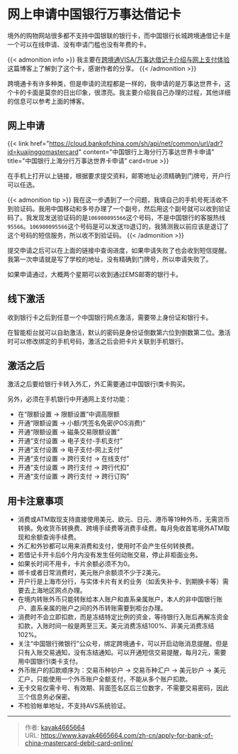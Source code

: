 # 网上申请中国银行万事达借记卡

境外的购物网站很多都不支持中国银联的银行卡，而中国银行长城跨境通借记卡是一个可以在线申请、没有申请门槛也没有年费的卡。
<!--more-->

{{< admonition info >}}
我主要在[跨境通VISA/万事达借记卡介绍与网上支付体验](https://poplite.xyz/post/2018/03/05/boc-debit-card-guide-for-online-payment.html#3-%E7%94%B3%E5%8D%A1%E6%8C%87%E5%8D%97)这篇博客上了解到了这个卡，感谢作者的分享。
{{< /admonition >}}

跨境通卡有许多种类，但是申请的流程都是一样的，我申请的是万事达世界卡，这个卡的卡面是莫奈的日出印象，很漂亮。我主要介绍我自己办理的过程，其他详细的信息可以参考上面的博客。

## 网上申请
{{< link href="https://cloud.bankofchina.com/sh/api/net/common/url/adr?id=kuajinggomastercard" content="中国银行上海分行万事达世界卡申请" title="中国银行上海分行万事达世界卡申请" card=true >}}

在手机上打开以上链接，根据要求提交资料，邮寄地址必须精确到门牌号，开户行可以任选。

{{< admonition tip >}}
我在这一步遇到了一个问题，我填自己的手机号死活收不到验证码。我用中国移动和多号办理了一个副号，然后用这个副号就可以收到验证码了。我发现发送验证码的是`106980095566`这个号码，不是中国银行的客服热线`95566`。`106980095566`这个号码是可以发送`TD`退订的，我猜测我以前应该是退订了这个号码的短信服务，所以收不到验证码。
{{< /admonition >}}

提交申请之后可以在上面的链接中查询进度，如果申请失败了也会收到短信提醒。我第一次申请就是写了学校的地址，没有精确到门牌号，所以申请失败了。

如果申请通过，大概两个星期可以收到通过EMS邮寄的银行卡。

## 线下激活

收到银行卡之后到任意一个中国银行网点激活，需要带上身份证和银行卡。

在智能柜台就可以自助激活，默认的密码是身份证倒数第六位到倒数第二位。激活时可以修改绑定的手机号码，激活之后会把卡片关联到手机银行。

## 激活之后

激活之后要给银行卡转入外汇，外汇需要通过中国银行I类卡购买。

另外，必须在手机银行中开通网上支付功能：
- 在“限额设置 -> 限额设置”中调高限额
- 开通“限额设置 -> 小额/凭签名免密(POS消费)”
- 开通“限额设置 -> 磁条交易限额设置”
- 开通“支付设置 -> 电子支付-手机支付”
- 开通“支付设置 -> 电子支付-网上支付”
- 开通“支付设置 -> 跨行支付 -> 在线支付”
- 开通“支付设置 -> 跨行支付 -> 跨行代扣”
- 开通“支付设置 -> 跨行支付 -> 跨行订购”

## 用卡注意事项

- 消费或ATM取现支持直接使用美元、欧元、日元、港币等19种外币，无需货币转换。免收货币转换费、跨境手续费等消费手续费。每月免收首笔境外ATM取现和余额查询手续费。
- 外汇和外钞都可以用来消费和支付，使用时不会产生任何转换费。
- 若借记卡开卡后6个月内没有发生任何动账交易，停止非柜面业务。
- 如果长时间不用卡，卡片余额必须不为0。
- 绑卡或者日常消费时，美元账户余额须不少于2美元。
- 开户行是上海市分行，与实体卡片有关的业务（如丢失补卡、到期换卡等）需要去上海地区网点办理。
- 在境内转账外币只能转账给本人账户和直系亲属账户，本人的非中国银行账户、直系亲属的账户之间的外币转账需要到柜台办理。
- 消费时不会立即扣款，而是冻结特定比例的资金，等待银行入账后再解冻资金扣款，入账时间一般是两至三天。美元消费冻结100%、非美元消费冻结102%。
- 关注“中国银行微银行”公众号，绑定跨境通卡，可以开启动账消息提醒。但是只有入账交易通知，没有冻结通知。可以开通短信交易提醒，每月2元，需要用中国银行I类卡支付。
- 外币账户的扣款顺序为：交易币种钞户 -> 交易币种汇户 -> 美元钞户 -> 美元汇户，只能使用一个外币账户全额支付，不能从多个账户扣款。
- 无卡交易仅需卡号、有效期、背面签名区后三位数字，不需要交易密码，因此三个信息务必保密。
- 不检验帐单地址，不支持AVS系统验证。

---

> 作者: [kayak4665664](https://github.com/kayak4665664)  
> URL: https://www.kayak4665664.com/zh-cn/apply-for-bank-of-china-mastercard-debit-card-online/  

